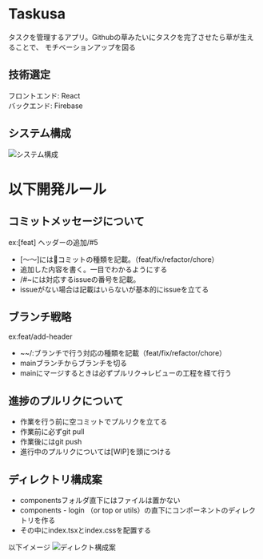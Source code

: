 # Taskusa
タスクを管理するアプリ。Githubの草みたいにタスクを完了させたら草が生えることで、
モチベーションアップを図る
## 技術選定
フロントエンド: React  
バックエンド: Firebase

## システム構成
![システム構成](https://user-images.githubusercontent.com/60252699/140090142-b4dc5217-1736-4623-823f-8a4a4ec31a2e.png)
# 以下開発ルール
## コミットメッセージについて
ex:[feat] ヘッダーの追加/#5
- [〜〜]にはコミットの種類を記載。（feat/fix/refactor/chore）
- 追加した内容を書く。一目でわかるようにする
- /#~には対応するissueの番号を記載。
- issueがない場合は記載はいらないが基本的にissueを立てる
## ブランチ戦略
ex:feat/add-header
- ~~/:ブランチで行う対応の種類を記載（feat/fix/refactor/chore）
- mainブランチからブランチを切る
- mainにマージするときは必ずプルリク→レビューの工程を経て行う

## 進捗のプルリクについて
- 作業を行う前に空コミットでプルリクを立てる
- 作業前に必ずgit pull
- 作業後にはgit push
- 進行中のプルリクについては[WIP]を頭につける

## ディレクトリ構成案
- componentsフォルダ直下にはファイルは置かない
- components - login （or top or utils）の直下にコンポーネントのディレクトリを作る
- その中にindex.tsxとindex.cssを配置する

以下イメージ
![ディレクト構成案](https://user-images.githubusercontent.com/60252699/140087069-8f49c564-ebcf-4370-be73-d555ce02fd07.png)

